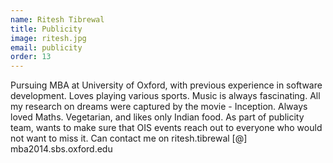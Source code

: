 ```yaml
---
name: Ritesh Tibrewal
title: Publicity
image: ritesh.jpg
email: publicity
order: 13
---
```


Pursuing MBA at University of Oxford, with previous experience in software development. Loves playing various sports. Music is always fascinating. All my research on dreams were captured by the movie - Inception. Always loved Maths. Vegetarian, and likes only Indian food. As part of publicity team, wants to make sure that OIS events reach out to everyone who would not want to miss it.
Can contact me on ritesh.tibrewal [@] mba2014.sbs.oxford.edu

